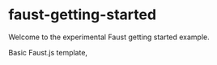 # faust-getting-started

Welcome to the experimental Faust getting started example.

Basic Faust.js template,
